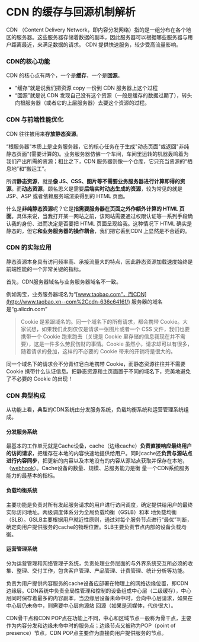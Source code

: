 # CDN 的缓存与回源机制解析

CDN （Content Delivery Network，即内容分发网络）指的是一组分布在各个地区的服务器。这些服务器存储着数据的副本，因此服务器可以根据哪些服务器与用户距离最近，来满足数据的请求。 CDN 提供快速服务，较少受高流量影响。

### CDN的核心功能

CDN 的核心点有两个，一个是**缓存**，一个是**回源**。

- “缓存”就是说我们把资源 copy 一份到 CDN 服务器上这个过程
- “回源”就是说 CDN 发现自己没有这个资源（一般是缓存的数据过期了），转头向根服务器（或者它的上层服务器）去要这个资源的过程。

### CDN 与前端性能优化

CDN 往往被用来**存放静态资源**。

“根服务器”本质上是业务服务器，它的核心任务在于生成"动态页面"或返回"非纯静态页面"(需要计算的)。业务服务器仿佛一个车间，车间里运转的机器轰鸣着为我们产出所需的资源；相比之下，CDN 服务器则像一个仓库，它只充当资源的“栖息地”和“搬运工”。

所谓**静态资源**，就是**像 JS、CSS、图片等不需要业务服务器进行计算即得的资源**。而**动态资源**，顾名思义是需要**后端实时动态生成的资源**，较为常见的就是 JSP、ASP 或者依赖服务端渲染得到的 HTML 页面。

什么是**非纯静态资源**呢？它是**指需要服务器在页面之外作额外计算的 HTML 页面**。具体来说，当我打开某一网站之前，该网站需要通过权限认证等一系列手段确认我的身份、进而决定是否要把 HTML 页面呈现给我。这种情况下 HTML 确实是静态的，但它**和业务服务器的操作耦合**，我们把它丢到CDN 上显然是不合适的。

### CDN 的实际应用

静态资源本身具有访问频率高、承接流量大的特点，因此静态资源加载速度始终是前端性能的一个非常关键的指标。

首先，CDN服务器域名与业务服务器域名不一致。

例如淘宝，业务服务器域名为“[www.taobao.com”，而CDN](http://www.taobao.xn--com%2Ccdn-636c6416f/) 服务器的域名是“g.alicdn.com”

> Cookie 是紧跟域名的。同一个域名下的所有请求，都会携带 Cookie。大家试想，如果我们此刻仅仅是请求一张图片或者一个 CSS 文件，我们也要携带一个 Cookie 跑来跑去（关键是 Cookie 里存储的信息我现在并不需要），这是一件多么劳民伤财的事情。Cookie 虽然小，请求却可以有很多，随着请求的叠加，这样的不必要的 Cookie 带来的开销将是很大的。

同一个域名下的请求会不分青红皂白地携带 Cookie，而静态资源往往并不需要 Cookie 携带什么认证信息。把静态资源和主页面置于不同的域名下，完美地避免了不必要的 Cookie 的出现！

### CDN 典型构成

从功能上看，典型的CDN系统由分发服务系统，负载均衡系统和运营管理系统组成。

#### 分发服务系统

最基本的工作单元就是Cache设备，cache（边缘cache）**负责直接响应最终用户的访问请求**，把缓存在本地的内容快速地提供给用户。同时cache还**负责与源站点进行内容同步**，把更新的内容以及本地没有的内容从源站点获取并保存在本地，（[webhook](https://blog.csdn.net/starter_____/article/details/79255536)）。Cache设备的数量、规模、总服务能力是衡 量一个CDN系统服务能力的最基本的指标。

#### 负载均衡系统

主要功能是负责对所有发起服务请求的用户进行访问调度，确定提供给用户的最终实际访问地址。两级调度体系分为全局负载均衡（GSLB）和本 地负载均衡（SLB）。GSLB主要根据用户就近性原则，通过对每个服务节点进行“最优”判断，确定向用户提供服务的cache的物理位置。SLB主要负责节点内部的设备负载均衡。

#### 运营管理系统

分为运营管理和网络管理子系统，负责处理业务层面的与外界系统交互所必须的收集、整理、交付工作，包含客户管理、产品管理、计费管理、统计分析等功能。

负责为用户提供内容服务的cache设备应部署在物理上的网络边缘位置，即CDN边缘层。CDN系统中负责全局性管理和控制的设备组成中心层（二级缓存），中心层同时保存着最多的内容副本，当边缘层设备未命中时，会向中心层请求，如果在中心层仍未命中，则需要中心层向源站 回源（如果是流媒体，代价很大）。

CDN骨干点和CDN POP点在功能上不同，中心和区域节点一般称为骨干点，主要作为内容分发和边缘未命中时的服务点；边缘节点又被称为POP（point of presence）节点，CDN POP点主要作为直接向用户提供服务的节点。

